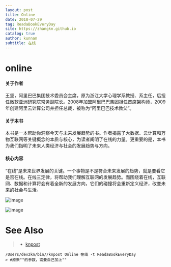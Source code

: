 ```yaml
---
layout: post
title: Online
date: 2018-07-29
tag: ReadaBookEveryDay
site: https://zhangkn.github.io
catalog: true
author: kunnan
subtitle: 在线
---
```


# online

#### 关于作者

王坚，阿里巴巴集团技术委员会主席，原为浙江大学心理学系教授、系主任，后担任微软亚洲研究院常务副院长。2008年加盟阿里巴巴集团担任首席架构师，2009年创建阿里云计算公司并担任总裁，被称为“阿里巴巴技术教父”。

#### 关于本书

本书是一本帮助你洞察今天与未来发展趋势的书。作者揭露了大数据、云计算和万物互联网等关键概念的本质与核心，为读者阐明了在线的力量。更重要的是，本书为我们指明了未来人类经济与社会的发展趋势与方向。

#### 核心内容

“在线”是未来世界发展的关键。一个事物是不是符合未来发展的趋势，就是要看它是否在线。在线三定律，将帮助我们理解互联网的发展趋势。而围绕着在线，互联网、数据和计算将会有着全新的发展方向，它们的碰撞将会重新定义经济，改变未来的社会与生活。

![image](https://ws1.sinaimg.cn/large/af39b376gy1ftqr9k9pkwj217i0xe7sj.jpg)

![image](https://ws1.sinaimg.cn/large/af39b376gy1ftqrh286vij20ku5vlhdv.jpg)

# See Also 

>* [knpost](https://github.com/zhangkn/KNBin/blob/master/knpost) 
>
```
/Users/devzkn/bin//knpost Online 在线 -t ReadaBookEveryDay
> #原来""的参数，需要自己加上""
```

